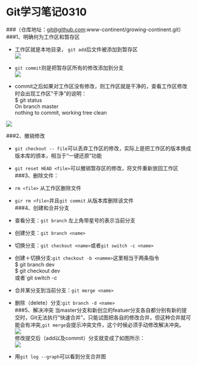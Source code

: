 # Git学习笔记0310  
###（仓库地址：git@github.com:www-continent/growing-continent.git）  
###1、明确何为工作区和暂存区 
* 工作区就是本地目录， `git add`后文件被添加到暂存区  
![](https://www.liaoxuefeng.com/files/attachments/919020074026336/0 )     

* `git commit`则是把暂存区所有的修改添加到分支  
![](https://www.liaoxuefeng.com/files/attachments/919020100829536/0 )  
  
* commit之后如果对工作区没有修改，则工作区就是干净的，查看工作区修改时会出现工作区"干净"的说明：  
	$ git status  
	On branch master  
	nothing to commit, working tree clean   
 
![](https://www.liaoxuefeng.com/files/attachments/919020100829536/0 )  

###2、撤销修改  
* `git checkout -- file`可以丢弃工作区的修改，实际上是把工作区的版本换成版本库的颁本，相当于“一键还原”功能
* `git reset HEAD <file>`可以撤销暂存区的修改，将文件重新放回工作区  
###3、删除文件：
* `rm <file>` 从工作区删除文件  
* `gir rm <file>`并且`git commit` 从版本库删除该文件    
###4、创建和合并分支  
* 查看分支：`git branch` 左上角带星号的表示当前分支
* 创建分支：`git branch <name>`
* 切换分支：`git checkout <name>`或者`git switch -c <name>`
* 创建＋切换分支:`git checkout -b <namme>`这里相当于两条指令   
	$ git branch dev  
	$ git checkout dev  
  或者`git switch -c <name> 
* 合并某分支到当前分支：`git merge <name>`
* 删除（delete）分支:`git branch -d <name>`   
###5、解决冲突
当master分支和新创立的featuer分支各自都分别有新的提交时，Git无法执行“快速合并”，只能试图把各自的修改合并，但这种合并就可能会有冲突,`git merge`会提示冲突文件，这个时候必须手动修改解决冲突。
![](https://www.liaoxuefeng.com/files/attachments/919023000423040/0 )  
修改提交后（add以及commit）分支就变成了如图所示：  
![](https://www.liaoxuefeng.com/files/attachments/919023031831104/0 )   
  
* 用`git log --graph`可以看到分支合并图

